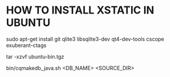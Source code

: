 HOW TO INSTALL XSTATIC IN UBUNTU
=================================
sudo apt-get install git qlite3 libsqlite3-dev qt4-dev-tools cscope exuberant-ctags

tar -xzvf ubuntu-bin.tgz 

bin/cqmakedb_java.sh <DB_NAME> <SOURCE_DIR>
